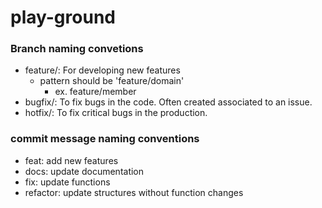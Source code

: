# play-ground


### Branch naming convetions
- feature/: For developing new features
  - pattern should be 'feature/domain'
    - ex. feature/member
- bugfix/: To fix bugs in the code. Often created associated to an issue.
- hotfix/: To fix critical bugs in the production.

### commit message naming conventions
- feat: add new features
- docs: update documentation
- fix: update functions
- refactor: update structures without function changes
